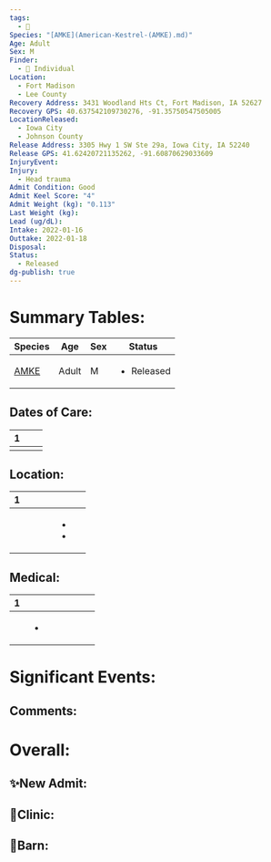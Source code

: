 ```yaml
---
tags:
  - 🦅
Species: "[AMKE](American-Kestrel-(AMKE).md)"
Age: Adult
Sex: M
Finder:
  - 🧑 Individual
Location:
  - Fort Madison
  - Lee County
Recovery Address: 3431 Woodland Hts Ct, Fort Madison, IA 52627
Recovery GPS: 40.637542109730276, -91.35750547505005
LocationReleased:
  - Iowa City
  - Johnson County
Release Address: 3305 Hwy 1 SW Ste 29a, Iowa City, IA 52240
Release GPS: 41.62420721135262, -91.60870629033609
InjuryEvent: 
Injury:
  - Head trauma
Admit Condition: Good
Admit Keel Score: "4"
Admit Weight (kg): "0.113"
Last Weight (kg): 
Lead (ug/dL): 
Intake: 2022-01-16
Outtake: 2022-01-18
Disposal: 
Status:
  - Released
dg-publish: true
---
```


# Summary Tables:

| Species                                                 | Age   | Sex | Status                     |
| ------------------------------------------------------- | ----- | --- | -------------------------- |
| [AMKE](./Species/American-Kestrel-(AMKE).md) | Adult | M   | <ul><li>Released</li></ul> |


## Dates of Care:

<div><table class="dataview table-view-table"><thead class="table-view-thead"><tr class="table-view-tr-header"><th class="table-view-th"><span></span><span class="dataview small-text">1</span></th><th class="table-view-th"><span></span></th><th class="table-view-th"><span></span></th></tr></thead><tbody class="table-view-tbody"><tr><td><span></span></td><td><span></span></td><td><span></span></td></tr></tbody></table></div>

## Location:
<div><table class="dataview table-view-table"><thead class="table-view-thead"><tr class="table-view-tr-header"><th class="table-view-th"><span></span><span class="dataview small-text">1</span></th><th class="table-view-th"><span></span></th><th class="table-view-th"><span></span></th><th class="table-view-th"><span></span></th><th class="table-view-th"><span></span></th><th class="table-view-th"><span></span></th></tr></thead><tbody class="table-view-tbody"><tr><td><span></span></td><td><span></span></td><td><span></span></td><td><span></span></td><td><ul class="dataview dataview-ul dataview-result-list-ul"><li class="dataview-result-list-li"><span></span></li><li class="dataview-result-list-li"><span></span></li></ul></td><td><span></span></td></tr></tbody></table></div>

## Medical:

<div><table class="dataview table-view-table"><thead class="table-view-thead"><tr class="table-view-tr-header"><th class="table-view-th"><span></span><span class="dataview small-text">1</span></th><th class="table-view-th"><span></span></th><th class="table-view-th"><span></span></th><th class="table-view-th"><span></span></th><th class="table-view-th"><span></span></th><th class="table-view-th"><span></span></th><th class="table-view-th"><span></span></th></tr></thead><tbody class="table-view-tbody"><tr><td><span></span></td><td><ul class="dataview dataview-ul dataview-result-list-ul"><li class="dataview-result-list-li"><span></span></li></ul></td><td><span></span></td><td><span></span></td><td><span></span></td><td><span></span></td><td><span></span></td></tr></tbody></table></div>

# Significant Events:


## Comments:


# Overall:

## ✨New Admit:



## 🏥Clinic:



## 🏡Barn:


